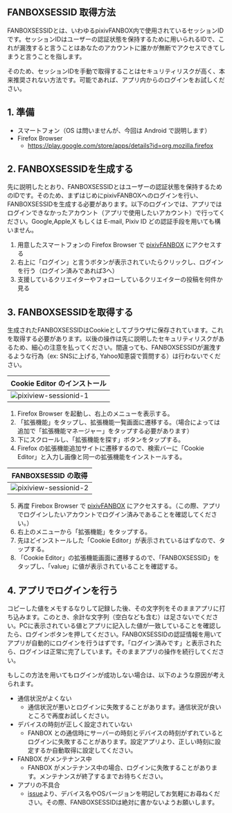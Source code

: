 ## FANBOXSESSID 取得方法
FANBOXSESSIDとは、いわゆるpixivFANBOX内で使用されているセッションIDです。セッションIDはユーザーの認証状態を保持するために用いられるIDで、これが漏洩すると言うことはあなたのアカウントに誰かが無断でアクセスできてしまうと言うことを指します。

そのため、セッションIDを手動で取得することはセキュリティリスクが高く、本来推奨されない方法です。可能であれば、アプリ内からのログインをお試しください。

## 1. 準備
- スマートフォン（OS は問いませんが、今回は Android で説明します）
- Firefox Browser
  - https://play.google.com/store/apps/details?id=org.mozilla.firefox

## 2. FANBOXSESSIDを生成する
先に説明したとおり、FANBOXSESSIDとはユーザーの認証状態を保持するためのIDです。そのため、まずはじめにpixivFANBOXへのログインを行い、FANBOXSESSIDを生成する必要があります。以下のログインでは、アプリではログインできなかったアカウント（アプリで使用したいアカウント）で行ってください。Google,Apple,X もしくは E-mail, Pixiv ID どの認証手段を用いても構いません。

1. 用意したスマートフォンの Firefox Browser で [pixivFANBOX](https://www.fanbox.cc/) にアクセスする
2. 右上に「ログイン」と言うボタンが表示されていたらクリックし、ログインを行う（ログイン済みであれば3へ）
3. 支援しているクリエイターやフォローしているクリエイターの投稿を何件か見る

## 3. FANBOXSESSIDを取得する
生成されたFANBOXSESSIDはCookieとしてブラウザに保存されています。これを取得する必要があります。以後の操作は先に説明したセキュリティリスクがあるため、細心の注意を払ってください。間違っても、FANBOXSESSIDが漏洩するような行為（ex: SNSに上げる, Yahoo知恵袋で質問する）は行わないでください。

| Cookie Editor のインストール |
| - |
|![pixiview-sessionid-1](https://github.com/user-attachments/assets/66b6ee14-5d44-4ebb-b845-480b2de1de1e)|

1. Firefox Browser を起動し、右上のメニューを表示する。
2. 「拡張機能」をタップし、拡張機能一覧画面に遷移する。（場合によっては追加で「拡張機能マネージャー」をタップする必要があります）
3. 下にスクロールし、「拡張機能を探す」ボタンをタップする。
4. Firefox の拡張機能追加サイトに遷移するので、検索バーに「Cookie Editor」と入力し画像と同一の拡張機能をインストールする。

| FANBOXSESSID の取得 |
| - |
|![pixiview-sessionid-2](https://github.com/user-attachments/assets/4e29a181-3761-459c-93f0-e5601601816b)|

5. 再度 Firebox Browser で [pixivFANBOX](https://www.fanbox.cc/) にアクセスする。（この際、アプリでログインしたいアカウントでログイン済みであることを確認してください。）
6. 右上のメニューから「拡張機能」をタップする。
7. 先ほどインストールした「Cookie Editor」が表示されているはずなので、タップする。
8. 「Cookie Editor」の拡張機能画面に遷移するので、「FANBOXSESSID」をタップし、「value」に値が表示されていることを確認する。

## 4. アプリでログインを行う
コピーした値をメモするなりして記録した後、その文字列をそのままアプリに打ち込みます。このとき、余計な文字列（空白なども含む）は足さないでください。PCに表示されている値とアプリに記入した値が一致していることを確認したら、ログインボタンを押してください。FANBOXSESSIDの認証情報を用いてアプリが自動的にログインを行うはずです。「ログイン済みです」と表示されたら、ログインは正常に完了しています。そのままアプリの操作を続行してください。

もしこの方法を用いてもログインが成功しない場合は、以下のような原因が考えられます。

- 通信状況がよくない
  - 通信状況が悪いとログインに失敗することがあります。通信状況が良いところで再度お試しください。
- デバイスの時刻が正しく設定されていない
  - FANBOX との通信時にサーバーの時刻とデバイスの時刻がずれているとログインに失敗することがあります。設定アプリより、正しい時刻に設定するか自動取得に設定してください。
- FANBOX がメンテナンス中
  - FANBOX がメンテナンス中の場合、ログインに失敗することがあります。メンテナンスが終了するまでお待ちください。
- アプリの不具合
  - [issue](https://github.com/matsumo0922/PixiView-KMP/issues/new)より、デバイス名やOSバージョンを明記してお気軽にお尋ねください。その際、FANBOXSESSIDは絶対に書かないようお願いします。
